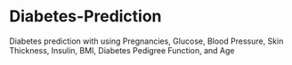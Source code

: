 # Diabetes-Prediction
Diabetes prediction with using Pregnancies, Glucose, Blood Pressure, Skin Thickness, Insulin, BMI, Diabetes Pedigree Function, and Age
